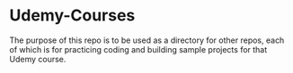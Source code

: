 # Udemy-Courses

The purpose of this repo is to be used as a directory for other repos, each of which is for practicing coding and building sample projects for that Udemy course.  